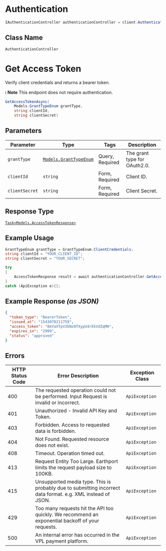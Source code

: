 # Authentication

```csharp
IAuthenticationController authenticationController = client.AuthenticationController;
```

## Class Name

`AuthenticationController`


# Get Access Token

Verify client credentials and returns a bearer token.

:information_source: **Note** This endpoint does not require authentication.

```csharp
GetAccessTokenAsync(
    Models.GrantTypeEnum grantType,
    string clientId,
    string clientSecret)
```

## Parameters

| Parameter | Type | Tags | Description |
|  --- | --- | --- | --- |
| `grantType` | [`Models.GrantTypeEnum`](../../doc/models/grant-type-enum.md) | Query, Required | The grant type for OAuth2.0. |
| `clientId` | `string` | Form, Required | Client ID. |
| `clientSecret` | `string` | Form, Required | Client Secret. |

## Response Type

[`Task<Models.AccessTokenResponse>`](../../doc/models/access-token-response.md)

## Example Usage

```csharp
GrantTypeEnum grantType = GrantTypeEnum.ClientCredentials;
string clientId = "YOUR_CLIENT_ID";
string clientSecret = "YOUR_SECRET";

try
{
    AccessTokenResponse result = await authenticationController.GetAccessTokenAsync(grantType, clientId, clientSecret);
}
catch (ApiException e){};
```

## Example Response *(as JSON)*

```json
{
  "token_type": "BearerToken",
  "issued_at": "1543070211759",
  "access_token": "8mYaXTpV3kNz0TXypU4rEkVdZqMH",
  "expires_in": "2999",
  "status": "approved"
}
```

## Errors

| HTTP Status Code | Error Description | Exception Class |
|  --- | --- | --- |
| 400 | The requested operation could not be performed. Input Request is invalid or incorrect. | `ApiException` |
| 401 | Unauthorized - Invalid API Key and Token. | `ApiException` |
| 403 | Forbidden. Access to requested data is forbidden. | `ApiException` |
| 404 | Not Found. Requested resource does not exist. | `ApiException` |
| 408 | Timeout. Operation timed out. | `ApiException` |
| 413 | Request Entity Too Large. Earthport limits the request payload size to 100KB. | `ApiException` |
| 415 | Unsupported media type. This is probably due to submitting incorrect data format. e.g. XML instead of JSON. | `ApiException` |
| 429 | Too many requests hit the API too quickly. We recommend an exponential backoff of your requests. | `ApiException` |
| 500 | An internal error has occurred in the VPL payment platform. | `ApiException` |

